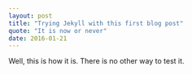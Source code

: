 ```yaml
---
layout: post
title: "Trying Jekyll with this first blog post"
quote: "It is now or never"
date: 2016-01-21
---
```


<p> Well, this is how it is. There is no other way to test it. </p>
